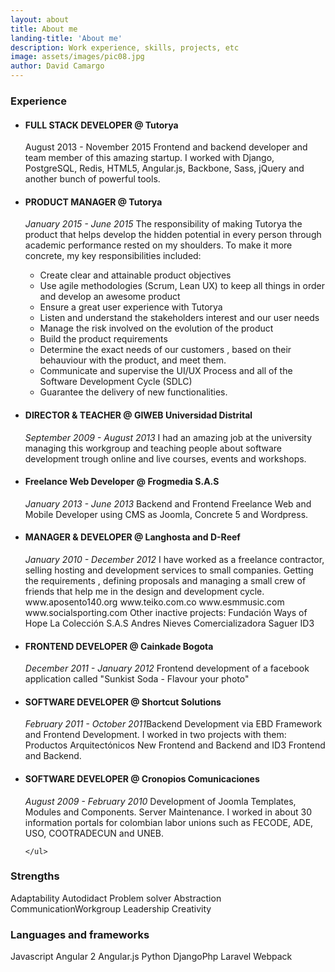 ```yaml
---
layout: about
title: About me
landing-title: 'About me'
description: Work experience, skills, projects, etc
image: assets/images/pic08.jpg
author: David Camargo
---
```

<div class="row">
  <div class="8u">
    <h3 class="title-about">Experience</h3>
    <ul class="list-exp">
        <li>
          <h4>FULL STACK DEVELOPER @ Tutorya</h4>
          <p>August 2013 - November 2015 Frontend and backend developer and team member of this amazing startup. I worked with Django, PostgreSQL, Redis, HTML5, Angular.js, Backbone, Sass, jQuery and another bunch of powerful tools.</p>
        </li>
        <li>
          <h4>PRODUCT MANAGER @ Tutorya</h4>
          <p ><i>January 2015 - June 2015 </i>The responsibility of making Tutorya the product that helps develop the hidden potential in every person through academic performance rested on my shoulders. To make it more concrete, my key responsibilities included:
            </p><ul class="items">
            <li>Create clear and attainable product objectives</li>
            <li>Use agile methodologies  (Scrum, Lean UX) to keep all things in order and develop an awesome product</li>
            <li>Ensure a great user experience with Tutorya </li>
            <li>Listen and understand the stakeholders interest and our user needs</li>
            <li>Manage the risk involved on the evolution of the product</li>
            <li>Build the product requirements</li>
            <li> Determine the exact needs of our customers , based on their behauviour with the product, and meet them.</li>
            <li> Communicate and supervise the UI/UX Process and all of the Software Development Cycle (SDLC) </li>
            <li>Guarantee the delivery of new functionalities.</li>
          </ul>
        </li>
        <li>
          <h4>DIRECTOR &amp; TEACHER @ GIWEB Universidad Distrital</h4>
          <p > <i> September 2009 - August 2013 </i>I had an amazing job at the university managing this workgroup and teaching people about software development trough online and live courses, events and workshops.</p>
        </li>
        <li>
          <h4>Freelance Web Developer @ Frogmedia S.A.S</h4>
          <p > <i>January 2013 - June 2013 </i> Backend and Frontend Freelance Web and Mobile Developer using CMS as Joomla, Concrete 5 and Wordpress.  </p>
        </li>
        <li>
          <h4>MANAGER &amp; DEVELOPER @ Langhosta and D-Reef</h4>
          <p > <i>January 2010 - December 2012 </i> I have worked as a freelance contractor, selling hosting and development services to small companies. Getting the requirements , defining proposals and managing a small crew of friends that help me in the design and development cycle. www.aposento140.org www.teiko.com.co www.esmmusic.com www.socialsporting.com Other inactive projects: Fundación Ways of Hope La Colección S.A.S Andres Nieves Comercializadora Saguer ID3</p>
        </li>
        <li>
          <h4>FRONTEND DEVELOPER @ Cainkade Bogota</h4>
          <p > <i>December 2011 - January 2012 </i>Frontend development of a facebook application called "Sunkist Soda - Flavour your photo"</p>
        </li>
        <li>
          <h4>SOFTWARE DEVELOPER @ Shortcut Solutions</h4>
          <p > <i>February 2011 - October 2011</i>Backend Development via EBD Framework and Frontend Development. I worked in two projects with them: Productos Arquitectónicos New Frontend and Backend and ID3 Frontend and Backend.</p>
        </li>
        <li>
          <h4>SOFTWARE DEVELOPER @ Cronopios Comunicaciones</h4>
          <p > <i>August 2009 - February 2010 </i>Development of Joomla Templates, Modules and Components. Server Maintenance. I worked in about 30 information portals for colombian labor unions such as FECODE, ADE, USO, COOTRADECUN and UNEB.</p>
        </li>

    </ul>
  </div>
  <div class="4u">
    <div class="light-box">
      <h3 class="title-about">Strengths</h3>
      <p><span>Adaptability</span> <span>Autodidact</span> <span>Problem solver</span> <span>Abstraction</span> <span>Communication</span><span>Workgroup</span> <span>Leadership</span> <span>Creativity</span></p>
      <h3 class="title-about">Languages and frameworks</h3>
      <p class="bubbles"><span>Javascript</span> <span>Angular 2</span> <span>Angular.js</span> <span>Python</span> <span>Django</span><span>Php</span> <span>Laravel</span> <span>Webpack</span><span></span></p>
    </div>
  </div>
</div>

